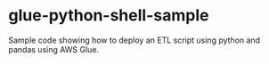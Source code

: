# glue-python-shell-sample
Sample code showing how to deploy an ETL script using python and pandas using AWS Glue.

